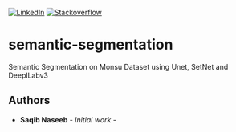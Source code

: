 [![LinkedIn][linkedin-shield]][linkedin-url]
[![Stackoverflow][stackoverflow-shield]][stackoverflow-url]

# semantic-segmentation
Semantic Segmentation on Monsu Dataset using Unet, SetNet and DeeplLabv3



## Authors

* **Saqib Naseeb** - *Initial work* -

[linkedin-shield]: https://img.shields.io/badge/-LinkedIn-black.svg?style=flat-square&logo=linkedin&colorB=555
[linkedin-url]: https://www.linkedin.com/in/saqib-naseeb/
[stackoverflow-shield]:https://img.shields.io/badge/stackover-flow-orange
[stackoverflow-url]:https://stackoverflow.com/users/4938828/saqib-naseeb
[essayshark-shield]:https://img.shields.io/badge/essay-shark-blue
[essayshark-url]:https://essayshark.com/writers/amiablesyed.html

